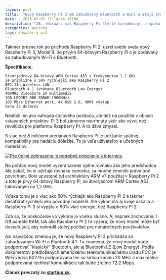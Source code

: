 ```yaml
---
layout: post
title:  "Nový Raspberry Pi 3 má zabudovaný Bluetooth a WiFi a stojí stále rovnako"
date:   2016-03-07 17:14:46 +0100
description: "28. februára mal Raspberry Pi štvrté narodeniny, a spolu s prianiami k narodeninám vítame aj jeho najnovšiu verziu."
categories: novinky
tags: raspberry pi3
---
```

Takmer presne rok po príchode Raspberry Pi 2, uzrel svetlo sveta nový Raspberry Pi 3, Model B. Je prvým 64-bitovým Raspberry Pi a je dodávaný so zabudovaným Wi-Fi a Bluetooth.

**Špecifikácie:**

	Štvorjadrový 64-bitový ARM Cortex A53 s frekvenciou 1.2 GHz
	Je približne o 50% rýchlejší ako Raspberry Pi 2
	802.11n Wireless LAN
	Bluetooth 4.1 (vrátane Bluetooth Low Energy)
	400MHz VideoCore IV multimedia
	1GB LPDDR2-900 SDRAM (900MHz)
	100 Mb/s Ethernet port, 4x USB 2.0, HDMI výstup
	Cena 35 dolárov

Neslúži len ako náhrada stolového počítača, ale tiež na použitie v oblasti vstavaných projektov. Pi 3 bol zámerne navrhnutý skôr ako vývoj než revolúcia pre platformu Raspberry Pi. A to dáva zmysel.

S viac než 8 miliónmi predaných Raspberry Pi je udržanie spätnej kompatibility pre nadáciu dôležité. To je veľa užívateľov a učebných materiálov.

[![Pre úplné zobrazenie je potrebné pripojenie k internetu][2]][1]


Na pohľad nový model vyzerá takmer úplne rovnako ako jeho predchodca. Ale zatiaľ, čo si udržuje rovnakú cenovku, sa mnohé zmenilo práve pod povrchom. Bolo upustené od architektúry ARM v7 použitej v Raspberry Pi 2 a toto je prvý 64-bitový Raspberry Pi, so štvorjadrom ARM Cortex A53 taktovaným na 1,2 GHz.

Vďaka tomu je o viac ako 50% rýchlejší ako Raspberry Pi 2 a takmer desaťkrát rýchlejší ako pôvodný model B. Ale výkon má aj svoje úskalia a Raspberry Pi 3 si vypýta o 50% viac energie, než Raspberry Pi 2.

Zdá sa, že poskočenie vo výkone je vcelku slušné. Aj napriek zachovaniu 1 GB pamäte RAM, tak ako Raspberry Pi 2 to vyzerá, že nový model môže byť dostačujúci, aby nahradil stolný počítač pre nenáročných používateľov.

Asi najväčšou zmenou je, že nový Raspberry Pi 3 prichádza so zabudovaným Wi-Fi a Bluetooth 4.1. To znamená, že nový model bude podporovať “klasický” Bluetooth, ale aj Bluetooth LE (Low Energy). Podľa dokumentov predložených americkému telekomunikačnému úradu FCC je WiFi verzia 802.11n podporovaná len so šírkou kanálu 20 MHz a maximálna podporovaná rýchlosť komunikácie tak bude zrejme 72.2 Mbps.


**Článok prevzatý zo [startiup.sk].**

[startiup.sk]: http://www.startitup.sk/novy-raspberry-pi-3-ma-zabudovany-bluetooth-wifi-stoji-stale-rovnako/
[1]: http://www.startitup.sk/novy-raspberry-pi-3-ma-zabudovany-bluetooth-wifi-stoji-stale-rovnako/
[2]: http://www.startitup.sk/wp-content/uploads/2016/03/RaspPi3-1-1-1024x683.jpg
